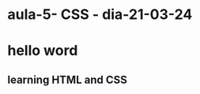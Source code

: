 # aula-5-  CSS  - dia-21-03-24


<!--Snippet 
Nome: boilerplate -->
<!DOCTYPE html>
<html lang="en">
<head>
    <meta charset="UTF-8">
    <meta name="viewport" content="width=device-width, initial-scale=1.0">
    <title>CCS COLORS</title>
</head>
<body>
    <h1> hello word</h1>
    <h2>learning HTML and CSS</h2>
</body>
</html>
